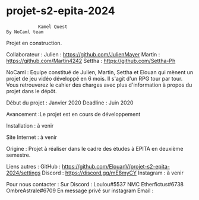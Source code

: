 # projet-s2-epita-2024
                Kamel Quest
    By NoCaml team

Projet en construction.

Collaborateur : 
Julien : https://github.com/JulienMayer
Martin : https://github.com/Martin4242
Settha : https://github.com/Settha-Ph

NoCaml :
Equipe constitué de Julien, Martin, Settha et Elouan qui mènent un projet de jeu vidéo développé en 6 mois. Il s'agit d'un RPG tour par tour. Vous retrouverez le cahier des charges avec plus d'information à propos du projet dans le dépôt.


Début du projet : Janvier 2020
Deadline : Juin 2020


Avancement :Le projet est en cours de développement

Installation : à venir

Site Internet : à venir

Origine : Projet à réaliser dans le cadre des études à EPITA en deuxième semestre.

Liens autres : 
GitHub : https://github.com/ElouanV/projet-s2-epita-2024/settings
Discord : https://discord.gg/mE8myCY
Instagram : à venir


Pour nous contacter : 
    Sur Discord : 
        Loulou#5537
        NMC Etherfictus#6738
        OmbreAstrale#6709
    En message privé sur instagram
    Email :
        
